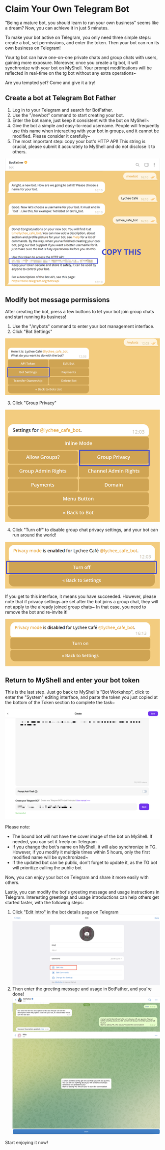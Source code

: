 # Claim Your Own Telegram Bot

"Being a mature bot, you should learn to run your own business" seems like a dream? Now, you can achieve it in just 5 minutes.

To make your bot active on Telegram, you only need three simple steps: create a bot, set permissions, and enter the token. Then your bot can run its own business on Telegram!

Your tg bot can have one-on-one private chats and group chats with users, gaining more exposure. Moreover, once you create a tg bot, it will synchronize with your bot on MyShell. Your prompt modifications will be reflected in real-time on the tg bot without any extra operations~

Are you tempted yet? Come and give it a try!

## Create a bot at Telegram Bot Father

1. Log in to your Telegram and search for BotFather.
2. Use the "/newbot" command to start creating your bot.
3. Enter the bot name, just keep it consistent with the bot on MyShell~
4. Give the bot a simple and easy-to-read username. People will frequently use this name when interacting with your bot in groups, and it cannot be modified. Please consider it carefully~
5. The most important step: copy your bot's HTTP API! This string is crucial, please submit it accurately to MyShell and do not disclose it to others.

![](<../.gitbook/assets/image (4) (1).png>)

## Modify bot message permissions

After creating the bot, press a few buttons to let your bot join group chats and start running its business!

1. Use the "/mybots" command to enter your bot management interface.
2. Click "Bot Settings"

![](../.gitbook/assets/image.png)

3. Click "Group Privacy"

![](<../.gitbook/assets/image (3) (1).png>)

4. Click "Turn off" to disable group chat privacy settings, and your bot can run around the world!

![](<../.gitbook/assets/image (2) (1).png>)

If you get to this interface, it means you have succeeded. However, please note that if privacy settings are set after the bot joins a group chat, they will not apply to the already joined group chats~ In that case, you need to remove the bot and re-invite it!

![](<../.gitbook/assets/image (1) (1).png>)

## Return to MyShell and enter your bot token

This is the last step. Just go back to MyShell's "Bot Workshop", click to enter the "System" editing interface, and paste the token you just copied at the bottom of the Token section to complete the task~

![](<../.gitbook/assets/image (5).png>)

Please note:

* The bound bot will not have the cover image of the bot on MyShell. If needed, you can set it freely on Telegram
* If you change the bot's name on MyShell, it will also synchronize in TG. However, if you modify it multiple times within 5 hours, only the first modified name will be synchronized~
* If the updated bot can be public, don't forget to update it, as the TG bot will prioritize calling the public bot

Now, you can enjoy your bot on Telegram and share it more easily with others.

Lastly, you can modify the bot's greeting message and usage instructions in Telegram. Interesting greetings and usage introductions can help others get started faster, with the following steps:

1. Click "Edit Intro" in the bot details page on Telegram\
   ![](<../.gitbook/assets/image (2).png>)
2. Then enter the greeting message and usage in BotFather, and you're done!\
   ![](<../.gitbook/assets/image (3) (2).png>)\
   ![](<../.gitbook/assets/image (1) (2).png>)

Start enjoying it now!